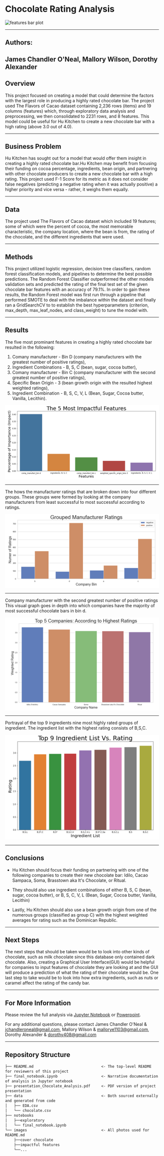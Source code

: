 # Chocolate Rating Analysis

![features bar plot](./images/main_cover.jpg)

---
## Authors:

 James Chandler O'Neal, Mallory Wilson, Dorothy Alexander
---

## Overview

This project focused on creating a model that could determine the factors with the largest role in producing a highly rated chocolate bar. The project used The Flavors of Cacao dataset containing 2,236 rows (items) and 19 columns (features) which, through exploratory data analysis and preprocessing, we then consolidated to 2231 rows, and 8 features. This model could be useful for Hu Kitchen to create a new chocolate bar with a high rating (above 3.0 out of 4.0).  

---

## Business Problem
Hu Kitchen has sought out for a model that would offer them insight in creating a highly rated chocolate bar.Hu Kitchen may benefit from focusing their funding on cocoa percentage, ingredients, bean origin, and partnering with other chocolate producers to create a new chocolate bar with a high rating. This project used F-1 Score for its metric as it does not consider false negatives (predicting a negative rating when it was actually positive) a higher priority and vice versa - rather, it weighs them equally.

---

## Data 

The project used The Flavors of Cacao dataset which included 19 features; some of which were the percent of cocoa, the most memorable characteristic, the company location, where the bean is from, the rating of the chocolate, and the different ingredients that were used.     

---

## Methods

This project utilized logistic regression, decision tree classifiers, random forest classification models, and pipelines to determine the best possible predictions. The Random Forest Classifier outperformed the other models validation sets and predicted the rating of the final test set of the given chocolate bar features with an accuracy of 79.1%. In order to gain these results, the Random Forest model was first run through a pipeline that performed SMOTE to deal with the imbalance within the dataset and finally ran a GridSearchCV to to establish the best hyperparameters (criterion, max_depth, max_leaf_nodes, and class_weight) to tune the model with.

---

## Results


The five most prominant features in creating a highly rated chocolate bar resulted in the following:

1. Comany manufacturer - Bin D (company manufacturers with the greatest number of positive ratings), 
2. Ingredient Combinations - B, S, C (bean, sugar, cocoa butter), 
3. Comany manufacturer - Bin C (company manufacturer with the second greatest number of positive ratings), 
4. Specific Bean Origin - 3 (bean growth origin with the resulted highest weighted ratings), 
5. Ingredient Combination - B, S, C, V, L (Bean, Sugar, Cocoa butter, Vanilla, Lecithin).

![features bar plot](./images/impactful_features.png)

---

The hows the manufacturer ratings that are broken down into four different groups. These groups were formed by looking at the company manufacturers from least successful to most successful according to ratings.

![manufacture ratings](images/manufacture_ratings.png)
 
---

Company manufacturer with the second greatest number of positive ratings
This visual graph goes in depth into which companies have the majority of most successful chocolate bars in bin d. 

![top companies](images/top_5_companies.png)

---


Portrayal of the top 9 ingredients nine most highly rated groups of ingredient. The ingredient list with the highest rating consists of B,S,C. 

![ingredients list](images/ingredients_list.png)

---

## Conclusions

* Hu Kitchen should focus their funding on partnering with one of the following companies to create their new chocolate bar: Idilo, Cacao Sampaca, Soma, Brasstown aka It's Chocolate, or Ritual. 

* They should also use ingredient combinations of either B, S, C (bean, sugar, cocoa butter), or B, S, C, V, L (Bean, Sugar, Cocoa butter, Vanilla, Lecithin) 

* Lastly, Hu Kitchen should also use a bean growth origin from one of the numerous groups (classified as group C) with the highest weighted averages for rating such as the Dominican Republic. 

---

## Next Steps
The next steps that should be taken would be to look into other kinds of chocolate, such as milk chocolate since this database only contained dark chocolate. Also, creating a Graphical User Interface(GUI) would be helpful for companies to input features of chocolate they are looking at and the GUI will produce a prediction of what the rating of their chocolate would be. One last step to take would be to look into how extra ingredients, such as nuts or caramel affect the rating of the candy bar. 

---

## For More Information
Please review the full analysis via [Jupyter Notebook](./notebooks/final_notebook.ipynb) or [Powerpoint](./Chocolate_Rating_Analysis.pdf).

For any additional questions, please contact James Chandler O'Neal & jchandleroneal@gmail.com, Mallory Wilson & mallorye1103@gmail.com, Dorothy Alexander & dorothy408@gmail.com 

---

## Repository Structure
```
├── README.md                               <- The top-level README for reviewers of this project
├── final_notebook.ipynb                    <- Narrative documentation of analysis in Jupyter notebook
├── presentation_Chocolate_Analysis.pdf     <- PDF version of project presentation
├── data                                    <- Both sourced externally and generated from code
│   ├── EDA.csv
│   └── chocolate.csv
├── notebooks 
│   ├──exploratory
│   └── final_notebook.ipynb
└── images                                  <- All photos used for README.md
    ├──cover chocolate 
    ├──impactful features
    └──...
